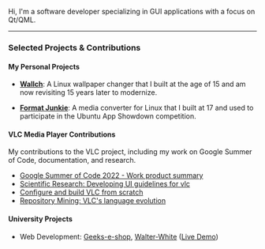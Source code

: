 Hi, I'm a software developer specializing in GUI applications with a focus on Qt/QML.

---

### Selected Projects & Contributions

#### My Personal Projects

* **[Wallch](https://github.com/LeonVitanos/Wallch)**: A Linux wallpaper changer that I built at the age of 15 and am now revisiting 15 years later to modernize.
 
* **[Format Junkie](https://github.com/LeonVitanos/Format-Junkie)**: A media converter for Linux that I built at 17 and used to participate in the Ubuntu App Showdown competition.

#### VLC Media Player Contributions

My contributions to the VLC project, including my work on Google Summer of Code, documentation, and research.

* [Google Summer of Code 2022 - Work product summary](https://github.com/LeonVitanos/vlc-GSoC-2022-Report)
* [Scientific Research: Developing UI guidelines for vlc](https://leonvitanos.github.io/vlc-guidelines/)
* [Configure and build VLC from scratch](https://github.com/LeonVitanos/vlc-build-instructions)
* [Repository Mining: VLC's language evolution](https://github.com/LeonVitanos/vlc-repository-mining)

#### University Projects
* Web Development: [Geeks-e-shop](https://github.com/LeonVitanos/Geeks-e-shop), [Walter-White](https://github.com/LeonVitanos/Walter-White) ([Live Demo](https://leonvitanos.github.io/Walter-White/))
